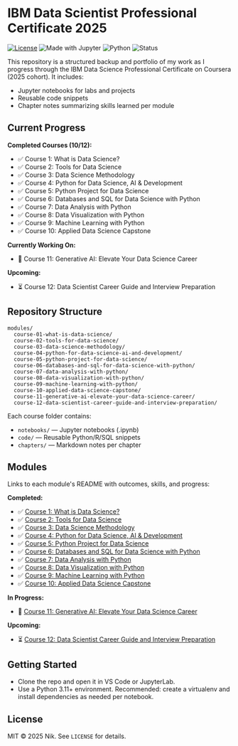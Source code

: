 # IBM Data Scientist Professional Certificate 2025

[![License](https://img.shields.io/badge/License-MIT-blue.svg)](LICENSE)
![Made with Jupyter](https://img.shields.io/badge/Made%20with-Jupyter-orange)
![Python](https://img.shields.io/badge/Python-3.11+-3776AB?logo=python&logoColor=white)
![Status](https://img.shields.io/badge/Status-Course%2010%20Completed-green)

This repository is a structured backup and portfolio of my work as I progress through the IBM Data Science Professional Certificate on Coursera (2025 cohort). It includes:

- Jupyter notebooks for labs and projects
- Reusable code snippets
- Chapter notes summarizing skills learned per module

## Current Progress

**Completed Courses (10/12):**
- ✅ Course 1: What is Data Science?
- ✅ Course 2: Tools for Data Science
- ✅ Course 3: Data Science Methodology
- ✅ Course 4: Python for Data Science, AI & Development
- ✅ Course 5: Python Project for Data Science
- ✅ Course 6: Databases and SQL for Data Science with Python
- ✅ Course 7: Data Analysis with Python
- ✅ Course 8: Data Visualization with Python
- ✅ Course 9: Machine Learning with Python
- ✅ Course 10: Applied Data Science Capstone

**Currently Working On:**
- 🔄 Course 11: Generative AI: Elevate Your Data Science Career

**Upcoming:**
- ⏳ Course 12: Data Scientist Career Guide and Interview Preparation

## Repository Structure

```
modules/
  course-01-what-is-data-science/
  course-02-tools-for-data-science/
  course-03-data-science-methodology/
  course-04-python-for-data-science-ai-and-development/
  course-05-python-project-for-data-science/
  course-06-databases-and-sql-for-data-science-with-python/
  course-07-data-analysis-with-python/
  course-08-data-visualization-with-python/
  course-09-machine-learning-with-python/
  course-10-applied-data-science-capstone/
  course-11-generative-ai-elevate-your-data-science-career/
  course-12-data-scientist-career-guide-and-interview-preparation/
```

Each course folder contains:

- `notebooks/` — Jupyter notebooks (.ipynb)
- `code/` — Reusable Python/R/SQL snippets
- `chapters/` — Markdown notes per chapter

## Modules

Links to each module's README with outcomes, skills, and progress:

**Completed:**
- ✅ [Course 1: What is Data Science?](modules/course-01-what-is-data-science/README.md)
- ✅ [Course 2: Tools for Data Science](modules/course-02-tools-for-data-science/README.md)
- ✅ [Course 3: Data Science Methodology](modules/course-03-data-science-methodology/README.md)
- ✅ [Course 4: Python for Data Science, AI & Development](modules/course-04-python-for-data-science-ai-and-development/README.md)
- ✅ [Course 5: Python Project for Data Science](modules/course-05-python-project-for-data-science/README.md)
- ✅ [Course 6: Databases and SQL for Data Science with Python](modules/course-06-databases-and-sql-for-data-science-with-python/README.md)
- ✅ [Course 7: Data Analysis with Python](modules/course-07-data-analysis-with-python/README.md)
- ✅ [Course 8: Data Visualization with Python](modules/course-08-data-visualization-with-python/README.md)
- ✅ [Course 9: Machine Learning with Python](modules/course-09-machine-learning-with-python/README.md)
- ✅ [Course 10: Applied Data Science Capstone](modules/course-10-applied-data-science-capstone/README.md)

**In Progress:**
- 🔄 [Course 11: Generative AI: Elevate Your Data Science Career](modules/course-11-generative-ai-elevate-your-data-science-career/README.md)

**Upcoming:**
- ⏳ [Course 12: Data Scientist Career Guide and Interview Preparation](modules/course-12-data-scientist-career-guide-and-interview-preparation/README.md)

## Getting Started

- Clone the repo and open it in VS Code or JupyterLab.
- Use a Python 3.11+ environment. Recommended: create a virtualenv and install dependencies as needed per notebook.

## License

MIT © 2025 Nik. See `LICENSE` for details.
